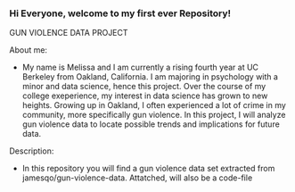 ### Hi Everyone, welcome to my first ever Repository!

GUN VIOLENCE DATA PROJECT

About me:
  - My name is Melissa and I am currently a rising fourth year at UC Berkeley from Oakland, California. I am majoring in psychology with a minor and data science, hence this project. Over the course of my college exeperience, my interest in data science has grown to new heights. Growing up in Oakland, I often experienced a lot of crime in my community, more specifically gun violence. In this project, I will analyze gun violence data to locate possible trends and implications for future data. 

Description:
 - In this repository you will find a gun violence data set extracted from jamesqo/gun-violence-data. Attatched, will also be a code-file 
